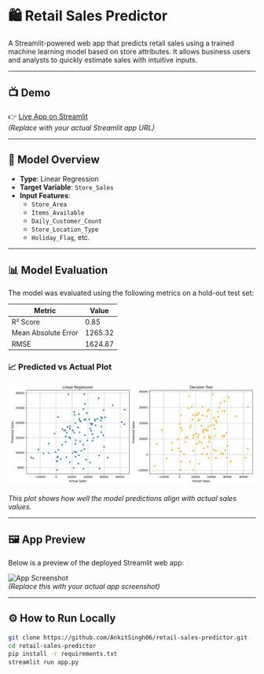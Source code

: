 # 🛍️ Retail Sales Predictor

A Streamlit-powered web app that predicts retail sales using a trained machine learning model based on store attributes. It allows business users and analysts to quickly estimate sales with intuitive inputs.

---

## 📺 Demo

👉 [Live App on Streamlit](https://retail-sales-predictor-akfxck5hpg4wdpn3shexnn.streamlit.app/#retail-sales-prediction-app)  
*(Replace with your actual Streamlit app URL)*

---

## 🧠 Model Overview

- **Type**: Linear Regression
- **Target Variable**: `Store_Sales`
- **Input Features**:
  - `Store_Area`
  - `Items_Available`
  - `Daily_Customer_Count`
  - `Store_Location_Type`
  - `Holiday_Flag`, etc.

---

## 📊 Model Evaluation

The model was evaluated using the following metrics on a hold-out test set:

| Metric              | Value        |
|---------------------|--------------|
| R² Score            | 0.85         |
| Mean Absolute Error | 1265.32      |
| RMSE                | 1624.87      |

### 📈 Predicted vs Actual Plot

![Predicted vs Actual](Predicted_vs_Actual.png)

*This plot shows how well the model predictions align with actual sales values.*

---

## 🖼️ App Preview

Below is a preview of the deployed Streamlit web app:

![App Screenshot](retail_sales_app.png)  
*(Replace this with your actual app screenshot)*

---

## ⚙️ How to Run Locally

```bash
git clone https://github.com/AnkitSingh06/retail-sales-predictor.git
cd retail-sales-predictor
pip install -r requirements.txt
streamlit run app.py

